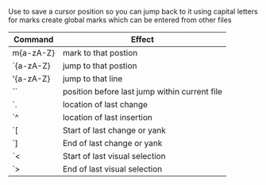 Use to save a cursor position so you can jump back to it
using capital letters for marks create global marks which can be entered from other files

| Command   | Effect                                        |
| --------- | --------------------------------------------- |
| m{a-zA-Z} | mark to that postion                          |
| `{a-zA-Z} | jump to that postion                          |
| '{a-zA-Z} | jump to that line                             |
| ``        | position before last jump within current file |
| `.        | location of last change                       |
| `^        | location of last insertion                    |
| `[        | Start of last change or yank                  |
| `]        | End of last change or yank                    |
| `<        | Start of last visual selection                |
| `>        | End of last visual selection                  |
